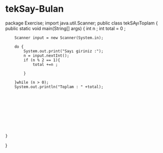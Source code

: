 # tekSay-Bulan

package Exercise;
import java.util.Scanner;
public class tekSAyıToplam {
    public static void main(String[] args) {
        int n ;
        int total = 0 ;

        Scanner input = new Scanner(System.in);

        do {
            System.out.print("Sayı giriniz :");
            n = input.nextInt();
            if (n % 2 == 1){
                total +=n ;

            }

        }while (n > 0);
        System.out.println("Toplam : " +total);










    }
}
